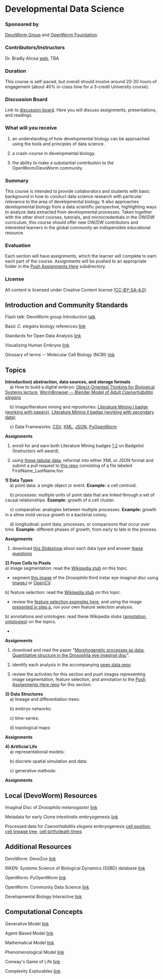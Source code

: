 # Developmental Data Science  
### Sponsored by  
[DevoWorm Group](https://devoworm.weebly.com/) and [OpenWorm Foundation](http://openworm.org/). 

### Contributors/Instructors  
Dr. Bradly Alicea [web](https://bradly-alicea.weebly.com/), TBA

### Duration  
This course is self-paced, but overall should involve around 20-30 hours of engagement (about 40% in-class time for a 3-credit University course).  

### Discussion Board
Link to [discussion board](https://eliademy.com/app/a/courses/bdb7b0a934/discussions). Here you will discuss assignments, presentations, and readings.

### What will you receive
1) an understanding of how developmental biology can be approached using the tools and principles of data science.  

2) a crash-course in developmental biology.  

3) the ability to make a substantial contribution to the OpenWorm/DevoWorm community.  

### Summary 
This course is intended to provide collaborators and students with basic background in how to conduct data science research with particular relevance to the area of developmental biology. It also approaches developmental biology from a data scientific perspective, highlighting ways to analyze data extracted from developmental processes. Taken together with the other short courses, tutorials, and microcredentials in the OW/DW curriculum, this course should offer new OW/DW contributors and interested learners in the global community an indispensible educational resource.

### Evaluation  
Each section will have assignments, which the learner will complete to earn each part of the course. Assignments will be pushed to an appropriate folder in the [Push Assignments Here](https://github.com/devoworm/OW-DW-Education/tree/master/Developmental%20Data%20Science/Push%20Assignments%20Here) subdirectory.


### License  
All content is licensed under Creative Content license ([CC-BY-SA-4.0](https://github.com/devoworm/Licensing-DRM/blob/master/CC-BY-SA-4.0%20License.md)).  

## Introduction and Community Standards  
Flash talk: DevoWorm group Introduction   [talk](https://www.youtube.com/watch?v=7jpksJcYK6E)  

Basic _C. elegans_ biology references   [link](https://github.com/devoworm/devoworm.github.io/blob/master/Basic-C.%20elegans-Biology-References.md)  

Standards for Open Data Analysis   [link](https://github.com/devoworm/devoworm.github.io/blob/master/Creating-Open-Datasets.md)  

Visualizing Human Embryos   [link](https://embryo.asu.edu/pages/visualizing-human-embryos-1999-bradley-richard-smith)  

Glossary of terms -- Molecular Cell Biology (NCBI)   [link](https://www.ncbi.nlm.nih.gov/books/NBK21607/)  

## Topics  

**Introduction) abstraction, data sources, and storage formats**   
&nbsp;&nbsp;&nbsp;&nbsp;a) How to build a digital embryo: [Object-Oriented Thinking for Biological Systems lecture](https://drive.google.com/file/d/1kS8gUHAvTaAXQpJNZ548sRLq0uVP3tt2/view), [WormBrowser -- Blender Model of Adult _Caenorhabditis elegans_](http://browser.openworm.org/)

&nbsp;&nbsp;&nbsp;&nbsp;b) Image/literature mining and repositories: [Literature Mining I badge (working with papers)](https://www.badgelist.com/Orthogonal-Research/Literature-Mining-I-working-with-papers), [Literature Mining II badge (working with secondary data)](https://www.badgelist.com/Orthogonal-Research/Literature-Mining-II-working-with-secondary-data)    

&nbsp;&nbsp;&nbsp;&nbsp;c) Data Frameworks: [CSV](https://en.wikipedia.org/wiki/Comma-separated_values), [XML](https://www.w3schools.com/xml/default.asp), [JSON](https://www.w3schools.com/js/js_json_intro.asp), [PyOpenWorm](https://pypi.org/project/PyOpenWorm/)   

**Assignments** 
1) enroll for and earn both Literature Mining badges [1](https://www.badgelist.com/Orthogonal-Research/Literature-Mining-I-working-with-papers),[2](https://www.badgelist.com/Orthogonal-Research/Literature-Mining-II-working-with-secondary-data) on Badgelist (Instructors will award).   

2) using [these tabular data](https://github.com/devoworm/OW-DW-Education/blob/master/Data%20Repo/sampledata.csv), reformat into either XML or JSON format and submit a pull request to [this repo](https://github.com/devoworm/OW-DW-Education/tree/master/Data%20Repo) consisting of a file labeled FirstName_LastName.foo


**1) Data Types**   
&nbsp;&nbsp;&nbsp;&nbsp;a) point data: a single object or event. **Example:** a cell centroid.

&nbsp;&nbsp;&nbsp;&nbsp;b) processes: multiple units of point data that are linked through a set of causal relationships. **Example:** growth of a cell cluster.

&nbsp;&nbsp;&nbsp;&nbsp;c) comparative: analogies between multiple processes. **Example:** growth in a slime mold versus growth in a bacterial colony.

&nbsp;&nbsp;&nbsp;&nbsp;d) longitudinal: point data, processes, or comparisons that occur over time. **Example:** different phases of growth, from early to late in the process.

**Assignments**
1) download [this Slideshow]() about each data type and answer [these questions]()


**2) From Cells to Pixels**  
a) image segmentation: read the [Wikipedia stub](https://en.wikipedia.org/wiki/Image_segmentation) on this topic.

* segment [this image](https://github.com/devoworm/Drosophila-imaginal-disc-segmentation/blob/master/Wolff-Gordon-Gordon-drawing.TIF) of the _Drosophila_ third instar eye imaginal disc using [ImageJ](https://imagej.nih.gov/ij/) or [OpenCV](https://opencv.org/).

b) feature selection: read the [Wikipedia stub](https://en.wikipedia.org/wiki/Image_segmentation) on this topic.

* review the [feature selection examples here](https://github.com/devoworm/Drosophila-imaginal-disc-segmentation/tree/master/Areal%20Size%20Distributions), and using the image [presented in step a](https://github.com/devoworm/Drosophila-imaginal-disc-segmentation/blob/master/Wolff-Gordon-Gordon-drawing.TIF), run your own feature selection analysis.

b) annotations and ontologies: read these Wikipedia stubs ([annotation](https://en.wikipedia.org/wiki/Annotation), [ontologies](https://en.wikipedia.org/wiki/Ontology_(information_science))) on the topics.

* 

**Assignments**
1) download and read the paper "[Morphogenetic processes as data: Quantitative structure in the Drosophila eye imaginal disc](https://www.biorxiv.org/content/10.1101/395640v1)".

2) identify each analysis in the accompanying [open data repo](https://github.com/devoworm/Drosophila-imaginal-disc-segmentation)

3) review the activities for this section and push images representing image segmentation, feature selection, and annotation to the [Push Assignments Here repo](https://github.com/devoworm/OW-DW-Education/tree/master/Developmental%20Data%20Science/Push%20Assignments%20Here) for this section.


**3) Data Structures**    
&nbsp;&nbsp;&nbsp;&nbsp;a) lineage and differentiation trees:  

&nbsp;&nbsp;&nbsp;&nbsp;b) embryo networks:  

&nbsp;&nbsp;&nbsp;&nbsp;c) time-series:  

&nbsp;&nbsp;&nbsp;&nbsp;d) topological maps:  

**Assignments**  



**4) Artificial Life**  
&nbsp;&nbsp;&nbsp;&nbsp;a) representational models:  

&nbsp;&nbsp;&nbsp;&nbsp;b) discrete spatial simulation and data:  

&nbsp;&nbsp;&nbsp;&nbsp;c) generative methods:   

**Assignments**  




## Local (DevoWorm) Resources  
Imaginal Disc of _Drosophila melanogaster_     [link](https://github.com/devoworm/Drosophila-imaginal-disc-segmentation)  

Metadata for early _Ciona intestinalis_ embryogenesis   [link](https://github.com/devoworm/DevoWorm/tree/master/Ascidian%20Embryogenesis%20Data)

Processed data for _Caenorhabditis elegans_ embryogenesis   [cell position](https://github.com/devoworm/DevoWorm/tree/master/Positional%20Info), [cell lineage tree](https://github.com/devoworm/DevoWorm/tree/master/Lineage%20Tree%20DB), [cell birth/death times](https://github.com/devoworm/DevoWorm/tree/master/Cell%20Birth%20and%20Death%20Timing%20Data)


## Additional Resources   
DevoWorm: DevoZoo   [link](https://devoworm.github.io/)  

RIKEN: Systems Science of Biological Dynamics (SSBD) database   [link](http://ssbd.qbic.riken.jp/)  

OpenWorm: PyOpenWorm   [link](https://pypi.org/project/PyOpenWorm/)  

OpenWorm: Community Data Science   [link](https://github.com/devoworm/Data-Science)  

Developmental Biology Interactive   [link](http://www.devbio.biology.gatech.edu/)   


## Computational Concepts   
Generative Model   [link](https://en.wikipedia.org/wiki/Generative_model)  

Agent-Based Model   [link](https://en.wikipedia.org/wiki/Agent-based_model)  

Mathematical Model   [link](https://en.wikipedia.org/wiki/Mathematical_model)  

Phenomenological Model   [link](https://en.wikipedia.org/wiki/Phenomenological_model)  

Conway's Game of Life   [link](http://www.conwaylife.com/wiki/Conway%27s_Game_of_Life)  

Complexity Explorables   [link](http://www.complexity-explorables.org/)
